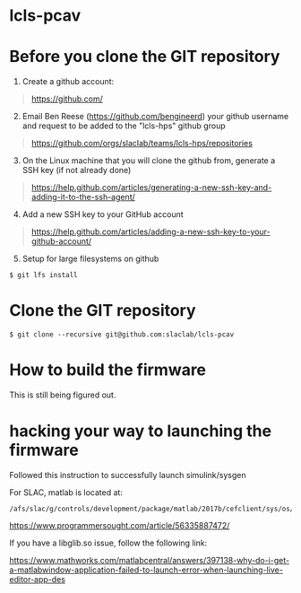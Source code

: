 # lcls-pcav

# Before you clone the GIT repository

1) Create a github account:
> https://github.com/

2) Email Ben Reese (https://github.com/bengineerd) your github username and request to be added to the "lcls-hps" github group
> https://github.com/orgs/slaclab/teams/lcls-hps/repositories

3) On the Linux machine that you will clone the github from, generate a SSH key (if not already done)
> https://help.github.com/articles/generating-a-new-ssh-key-and-adding-it-to-the-ssh-agent/

4) Add a new SSH key to your GitHub account
> https://help.github.com/articles/adding-a-new-ssh-key-to-your-github-account/

5) Setup for large filesystems on github

```
$ git lfs install
```

# Clone the GIT repository

```
$ git clone --recursive git@github.com:slaclab/lcls-pcav
```

# How to build the firmware
This is still being figured out.

# hacking your way to launching the firmware
Followed this instruction to successfully launch simulink/sysgen 

For SLAC, matlab is located at: 
```
/afs/slac/g/controls/development/package/matlab/2017b/cefclient/sys/os/glnxa64
```

https://www.programmersought.com/article/56335887472/

If you have a libglib.so issue, follow the following link:

https://www.mathworks.com/matlabcentral/answers/397138-why-do-i-get-a-matlabwindow-application-failed-to-launch-error-when-launching-live-editor-app-des

